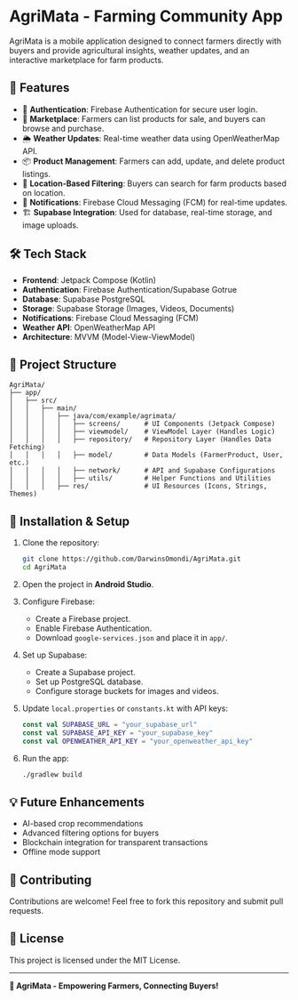 # AgriMata - Farming Community App

AgriMata is a mobile application designed to connect farmers directly with buyers and provide agricultural insights, weather updates, and an interactive marketplace for farm products.

## 📌 Features

- 🔑 **Authentication**: Firebase Authentication for secure user login.
- 🏪 **Marketplace**: Farmers can list products for sale, and buyers can browse and purchase.
- 🌦 **Weather Updates**: Real-time weather data using OpenWeatherMap API.
- 📦 **Product Management**: Farmers can add, update, and delete product listings.
- 📌 **Location-Based Filtering**: Buyers can search for farm products based on location.
- 🔔 **Notifications**: Firebase Cloud Messaging (FCM) for real-time updates.
- 🏗 **Supabase Integration**: Used for database, real-time storage, and image uploads.

## 🛠 Tech Stack

- **Frontend**: Jetpack Compose (Kotlin)
- **Authentication**: Firebase Authentication/Supabase Gotrue
- **Database**: Supabase PostgreSQL
- **Storage**: Supabase Storage (Images, Videos, Documents)
- **Notifications**: Firebase Cloud Messaging (FCM)
- **Weather API**: OpenWeatherMap API
- **Architecture**: MVVM (Model-View-ViewModel)

## 📂 Project Structure

```
AgriMata/
├── app/
│   ├── src/
│   │   ├── main/
│   │   │   ├── java/com/example/agrimata/
│   │   │   │   ├── screens/      # UI Components (Jetpack Compose)
│   │   │   │   ├── viewmodel/    # ViewModel Layer (Handles Logic)
│   │   │   │   ├── repository/   # Repository Layer (Handles Data Fetching)
│   │   │   │   ├── model/        # Data Models (FarmerProduct, User, etc.)
│   │   │   │   ├── network/      # API and Supabase Configurations
│   │   │   │   ├── utils/        # Helper Functions and Utilities
│   │   │   ├── res/              # UI Resources (Icons, Strings, Themes)
```

## 📌 Installation & Setup

1. Clone the repository:
   ```sh
   git clone https://github.com/DarwinsOmondi/AgriMata.git
   cd AgriMata
   ```

2. Open the project in **Android Studio**.

3. Configure Firebase:
   - Create a Firebase project.
   - Enable Firebase Authentication.
   - Download `google-services.json` and place it in `app/`.

4. Set up Supabase:
   - Create a Supabase project.
   - Set up PostgreSQL database.
   - Configure storage buckets for images and videos.

5. Update `local.properties` or `constants.kt` with API keys:
   ```kt
   const val SUPABASE_URL = "your_supabase_url"
   const val SUPABASE_API_KEY = "your_supabase_key"
   const val OPENWEATHER_API_KEY = "your_openweather_api_key"
   ```

6. Run the app:
   ```sh
   ./gradlew build
   ```

## 💡 Future Enhancements

- AI-based crop recommendations
- Advanced filtering options for buyers
- Blockchain integration for transparent transactions
- Offline mode support

## 🤝 Contributing

Contributions are welcome! Feel free to fork this repository and submit pull requests.

## 📜 License

This project is licensed under the MIT License.

---
**🌱 AgriMata - Empowering Farmers, Connecting Buyers!**


